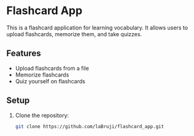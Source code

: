 # Flashcard App

This is a flashcard application for learning vocabulary. It allows users to upload flashcards, memorize them, and take quizzes.

## Features

- Upload flashcards from a file
- Memorize flashcards
- Quiz yourself on flashcards

## Setup

1. Clone the repository:
   ```sh
   git clone https://github.com/laBruji/flashcard_app.git
